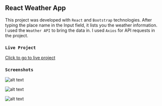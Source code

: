 
## React Weather App

This project was developed with `React` and `Bootstrap` technologies. After typing the place name in the Input field, it lists you the weather information.
I used the `Weather API` to bring the data in. I used `Axios` for API requests in the project.


### `Live Project`

 [Click to go to live project
](https://react-weatherapp-burak.herokuapp.com/) 


### `Screenshots`

![alt text](https://i.hizliresim.com/lnw3uf3.png)

![alt text](https://i.hizliresim.com/s5eebwd.png)

![alt text](https://i.hizliresim.com/6jyzonz.png)



